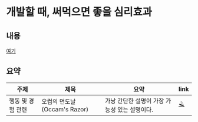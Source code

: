 # 개발할 때, 써먹으면 좋을 심리효과

## 내용

[여기](https://slashpage.com/haebom/psychology101)

## 요약

| 주제              | 제목                         | 요약                                          | link                                                    |
| ----------------- | ---------------------------- | --------------------------------------------- | ------------------------------------------------------- |
| 행동 및 경험 관련 | 오컴의 면도날(Occam's Razor) | 가낭 간단한 설명이 가장 가능성 있는 설명이다. | [🪒](https://slashpage.com/haebom/1dwy5rvmjdrn4mp46zn9) |
